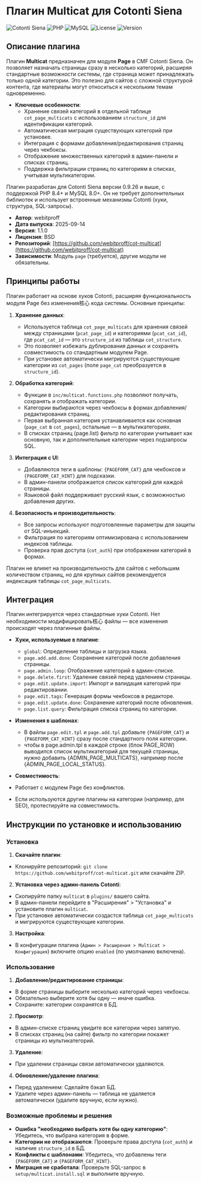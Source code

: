 # Плагин Multicat для Cotonti Siena

![Cotonti Siena](https://img.shields.io/badge/Cotonti-Siena%20v0.9.26-blue) ![PHP](https://img.shields.io/badge/PHP-8.4%2B-green) ![MySQL](https://img.shields.io/badge/MySQL-8.0%2B-yellow) ![License](https://img.shields.io/badge/License-BSD-red) ![Version](https://img.shields.io/badge/Version-1.1.0-orange)

## Описание плагина

Плагин **Multicat** предназначен для модуля **Page** в CMF Cotonti Siena. Он позволяет назначать страницы сразу в несколько категорий, расширяя стандартные возможности системы, где страница может принадлежать только одной категории. Это полезно для сайтов с сложной структурой контента, где материалы могут относиться к нескольким темам одновременно.

- **Ключевые особенности**:
  - Хранение связей категорий в отдельной таблице `cot_page_multicats` с использованием `structure_id` для идентификации категорий.
  - Автоматическая миграция существующих категорий при установке.
  - Интеграция с формами добавления/редактирования страниц через чекбоксы.
  - Отображение множественных категорий в админ-панели и списках страниц.
  - Поддержка фильтрации страниц по категориям в списках, учитывая мультикатегории.

Плагин разработан для Cotonti Siena версии 0.9.26 и выше, с поддержкой PHP 8.4+ и MySQL 8.0+. Он не требует дополнительных библиотек и использует встроенные механизмы Cotonti (хуки, структура, SQL-запросы).

- **Автор**: webitproff
- **Дата выпуска**: 2025-09-14
- **Версия**: 1.1.0
- **Лицензия**: BSD
- **Репозиторий**: [https://github.com/webitproff/cot-multicat](https://github.com/webitproff/cot-multicat)
- **Зависимости**: Модуль `page` (требуется), другие модули не обязательны.

## Принципы работы

Плагин работает на основе хуков Cotonti, расширяя функциональность модуля Page без изменения核心 кода системы. Основные принципы:

1. **Хранение данных**:
   - Используется таблица `cot_page_multicats` для хранения связей между страницами (`pcat_page_id`) и категориями (`pcat_cat_id`), где `pcat_cat_id` — это `structure_id` из таблицы `cot_structure`.
   - Это позволяет избежать дублирования данных и сохранять совместимость со стандартным модулем Page.
   - При установке автоматически мигрируются существующие категории из `cot_pages` (поле `page_cat` преобразуется в `structure_id`).

2. **Обработка категорий**:
   - Функции в `inc/multicat.functions.php` позволяют получать, сохранять и отображать категории.
   - Категории выбираются через чекбоксы в формах добавления/редактирования страниц.
   - Первая выбранная категория устанавливается как основная (`page_cat` в `cot_pages`), остальные — в мультикатегориях.
   - В списках страниц (page.list) фильтр по категории учитывает как основную, так и дополнительные категории через подзапросы SQL.

3. **Интеграция с UI**:
   - Добавляются теги в шаблоны: `{PAGEFORM_CAT}` для чекбоксов и `{PAGEFORM_CAT_HINT}` для подсказки.
   - В админ-панели отображается список категорий для каждой страницы.
   - Языковой файл поддерживает русский язык, с возможностью добавления других.

4. **Безопасность и производительность**:
   - Все запросы используют подготовленные параметры для защиты от SQL-инъекций.
   - Фильтрация по категориям оптимизирована с использованием индексов таблицы.
   - Проверка прав доступа (`cot_auth`) при отображении категорий в формах.

Плагин не влияет на производительность для сайтов с небольшим количеством страниц, но для крупных сайтов рекомендуется индексация таблицы `cot_page_multicats`.

## Интеграция

Плагин интегрируется через стандартные хуки Cotonti. Нет необходимости модифицировать核心 файлы — все изменения происходят через плагинные файлы.

- **Хуки, используемые в плагине**:
  - `global`: Определение таблицы и загрузка языка.
  - `page.add.add.done`: Сохранение категорий после добавления страницы.
  - `page.admin.loop`: Отображение категорий в админ-списке.
  - `page.delete.first`: Удаление связей перед удалением страницы.
  - `page.edit.update.import`: Импорт и валидация категорий при редактировании.
  - `page.edit.tags`: Генерация формы чекбоксов в редакторе.
  - `page.edit.update.done`: Сохранение категорий после обновления.
  - `page.list.query`: Фильтрация списка страниц по категории.

- **Изменения в шаблонах**:
  - В файлы `page.edit.tpl` и `page.add.tpl` добавьте `{PAGEFORM_CAT}` и `{PAGEFORM_CAT_HINT}` сразу после стандартного поля категории.
  - чтобы в page.admin.tpl в каждой строке (блок PAGE_ROW) выводился список мультикатегорий для текущей страницы, нужно добавить {ADMIN_PAGE_MULTICATS}, например после {ADMIN_PAGE_LOCAL_STATUS}.

- **Совместимость**:
- Работает с модулем Page без конфликтов.
- Если используются другие плагины на категории (например, для SEO), протестируйте на совместимость.

## Инструкции по установке и использованию

### Установка

1. **Скачайте плагин**:
- Клонируйте репозиторий: `git clone https://github.com/webitproff/cot-multicat.git` или скачайте ZIP.

2. **Установка через админ-панель Cotonti**:
- Скопируйте папку `multicat` в `plugins/` вашего сайта.
- В админ-панели перейдите в "Расширения" > "Установка" и установите плагин `multicat`.
- При установке автоматически создастся таблица `cot_page_multicats` и мигрируются существующие категории.

3. **Настройка**:
- В конфигурации плагина (`Админ > Расширения > Multicat > Конфигурация`) включите опцию `enabled` (по умолчанию включена).

### Использование

1. **Добавление/редактирование страницы**:
- В форме страницы выберите несколько категорий через чекбоксы.
- Обязательно выберите хотя бы одну — иначе ошибка.
- Сохраните: категории сохранятся в БД.

2. **Просмотр**:
- В админ-списке страниц увидите все категории через запятую.
- В списках страниц (на сайте) фильтр по категории покажет страницы из мультикатегорий.

3. **Удаление**:
- При удалении страницы связи автоматически удаляются.

4. **Обновление/удаление плагина**:
- Перед удалением: Сделайте бэкап БД.
- Удалите через админ-панель — таблица не удаляется автоматически (удалите вручную, если нужно).

### Возможные проблемы и решения

- **Ошибка "необходимо выбрать хотя бы одну категорию"**: Убедитесь, что выбрана категория в форме.
- **Категории не отображаются**: Проверьте права доступа (`cot_auth`) и наличие `structure_id` в БД.
- **Конфликты с шаблонами**: Убедитесь, что добавлены теги `{PAGEFORM_CAT}` и `{PAGEFORM_CAT_HINT}`.
- **Миграция не сработала**: Проверьте SQL-запрос в `setup/multicat.install.sql` и выполните вручную.


